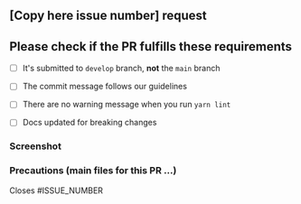 ## [Copy here issue number] request

<!--
- Write here your development contents 
-->

## Please check if the PR fulfills these requirements

- [ ] It's submitted to `develop` branch, __not__ the `main` branch
- [ ] The commit message follows our guidelines
- [ ] There are no warning message when you run `yarn lint`
- [ ] Docs updated for breaking changes


### Screenshot

### Precautions (main files for this PR ...)

Closes #ISSUE_NUMBER
